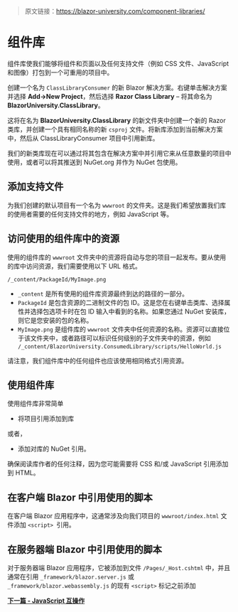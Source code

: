 > 原文链接：https://blazor-university.com/component-libraries/

# 组件库
组件库使我们能够将组件和页面以及任何支持文件（例如 CSS 文件、JavaScript 和图像）打包到一个可重用的项目中。

创建一个名为 `ClassLibraryConsumer` 的新 Blazor 解决方案。右键单击解决方案并选择 **Add->New Project**，然后选择 **Razor Class Library** – 将其命名为 **BlazorUniversity.ClassLibrary**。

这将在名为 **BlazorUniversity.ClassLibrary** 的新文件夹中创建一个新的 Razor 类库，并创建一个具有相同名称的新 `csproj` 文件。将新库添加到当前解决方案中，然后从 ClassLibraryConsumer 项目中引用新库。

我们的新类库现在可以通过将其包含在解决方案中并引用它来从任意数量的项目中使用，或者可以将其推送到 NuGet.org 并作为 NuGet 包使用。

## 添加支持文件
为我们创建的默认项目有一个名为 `wwwroot` 的文件夹。这是我们希望放置我们库的使用者需要的任何支持文件的地方，例如 JavaScript 等。

## 访问使用的组件库中的资源
使用的组件库的 `wwwroot` 文件夹中的资源将自动与您的项目一起发布。要从使用的库中访问资源，我们需要使用以下 URL 格式。

`/_content/PackageId/MyImage.png`

- `_content` 是所有使用的组件库资源最终到达的路径的一部分。
- `PackageId` 是包含资源的二进制文件的包 ID。这是您在右键单击类库、选择属性并选择包选项卡时在包 ID 输入中看到的名称。如果您通过 NuGet 安装库，则它是您安装的包的名称。
- `MyImage.png` 是组件库的 `wwwroot` 文件夹中任何资源的名称。资源可以直接位于该文件夹中，或者路径可以标识任何级别的子文件夹中的资源，例如 `/_content/BlazorUniversity.ConsumedLibrary/scripts/HelloWorld.js`

请注意，我们组件库中的任何组件也应该使用相同格式引用资源。

## 使用组件库
使用组件库非常简单

- 将项目引用添加到库

或者，

- 添加对库的 NuGet 引用。

确保阅读库作者的任何注释，因为您可能需要将 CSS 和/或 JavaScript 引用添加到 HTML。

## 在客户端 Blazor 中引用使用的脚本
在客户端 Blazor 应用程序中，这通常涉及向我们项目的 `wwwroot/index.html` 文件添加 `<script> `引用。

## 在服务器端 Blazor 中引用使用的脚本
对于服务器端 Blazor 应用程序，它被添加到文件 `/Pages/_Host.cshtml` 中，并且通常在引用 `_framework/blazor.server.js` 或 `_framework/blazor.webassembly.js` 的现有 `<script>` 标记之前添加



**[下一篇 - JavaScript 互操作](https://feiyun0112.github.io/blazor-university.zh-cn/javascript-interop/)**